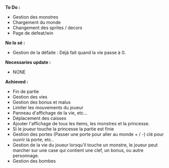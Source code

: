 **To Do :**
- Gestion des monstres
- Chargement du monde
- Changement des sprites / decors
- Page de defeat/win

**No lo sé :**  
- Gestion de la défaite : Déjà fait quand la vie passe à 0.

**Necessaries update :**  
- NONE

**Achieved :**
- Fin de partie
- Gestion des vies
- Gestion des bonus et malus
- Limiter les mouvements du joueur  
- Panneau d'affichage de la vie, etc...
- Déplacement des caisses
- Ajouter l'affichage de tous les items, les monstres et la princesse.
- Si le joueur touche la princesse la partie est finie  
- Gestion des portes (Passer une porte pour aller au monde + / -) clé pour ouvrir la porte, etc..
- Gestion de la vie du joueur lorsqu'il touche un monstre, le joueur peut marcher sur une case qui contient une clef, un bonus, ou autre personnage.  
- Gestion des bombes
